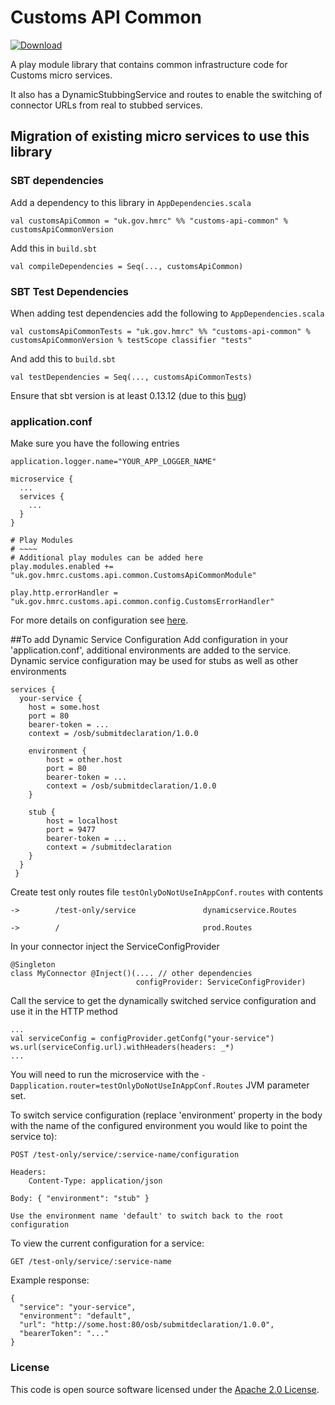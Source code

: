 # Customs API Common

[ ![Download](https://api.bintray.com/packages/hmrc/releases/customs-api-common/images/download.svg) ](https://bintray.com/hmrc/releases/customs-api-common/_latestVersion)


A play module library that contains common infrastructure code for Customs micro services.

It also has a DynamicStubbingService and routes to enable the switching of connector URLs from real to stubbed services.

## Migration of existing micro services to use this library

### SBT dependencies
Add a dependency to this library in `AppDependencies.scala`

    val customsApiCommon = "uk.gov.hmrc" %% "customs-api-common" % customsApiCommonVersion

Add this in `build.sbt`

    val compileDependencies = Seq(..., customsApiCommon)

### SBT Test Dependencies

When adding test dependencies add the following to `AppDependencies.scala` 
    
    val customsApiCommonTests = "uk.gov.hmrc" %% "customs-api-common" % customsApiCommonVersion % testScope classifier "tests"
    
And add this to `build.sbt`
    
    val testDependencies = Seq(..., customsApiCommonTests)

Ensure that sbt version is at least 0.13.12 (due to this [bug](https://github.com/sbt/sbt/issues/2002))

### application.conf
Make sure you have the following entries

    application.logger.name="YOUR_APP_LOGGER_NAME"

    microservice {
      ...      
      services {
        ...
      }
    }
      
    # Play Modules
    # ~~~~
    # Additional play modules can be added here
    play.modules.enabled += "uk.gov.hmrc.customs.api.common.CustomsApiCommonModule"

    play.http.errorHandler = "uk.gov.hmrc.customs.api.common.config.CustomsErrorHandler"
    
For more details on configuration see [here](https://github.com/hmrc/bootstrap-play-25/). 

##To add Dynamic Service Configuration
Add configuration in your 'application.conf', additional environments are added to the service.
Dynamic service configuration may be used for stubs as well as other environments
    
    services {
      your-service {
        host = some.host
        port = 80
        bearer-token = ...
        context = /osb/submitdeclaration/1.0.0
        
        environment {
            host = other.host
            port = 80
            bearer-token = ...
            context = /osb/submitdeclaration/1.0.0
        }
        
        stub {
            host = localhost
            port = 9477
            bearer-token = ...
            context = /submitdeclaration
        }
      }
     }

Create test only routes file `testOnlyDoNotUseInAppConf.routes` with contents

    ->        /test-only/service               dynamicservice.Routes

    ->        /                                prod.Routes

In your connector inject the ServiceConfigProvider

    @Singleton
    class MyConnector @Inject()(.... // other dependencies
                                configProvider: ServiceConfigProvider)
                                
Call the service to get the dynamically switched service configuration and use it in the HTTP method

    ...
    val serviceConfig = configProvider.getConfg("your-service")
    ws.url(serviceConfig.url).withHeaders(headers: _*)
    ...

You will need to run the microservice with the `-Dapplication.router=testOnlyDoNotUseInAppConf.Routes` JVM parameter set.

To switch service configuration (replace 'environment' property in the body with the name of the configured environment
you would like to point the service to):

    POST /test-only/service/:service-name/configuration
    
    Headers:
        Content-Type: application/json
        
    Body: { "environment": "stub" }
    
    Use the environment name 'default' to switch back to the root configuration

To view the current configuration for a service:
    
    GET /test-only/service/:service-name
    
Example response:

    {
      "service": "your-service",
      "environment": "default",
      "url": "http://some.host:80/osb/submitdeclaration/1.0.0",
      "bearerToken": "..."
    }

### License

This code is open source software licensed under the [Apache 2.0 License]("http://www.apache.org/licenses/LICENSE-2.0.html").
